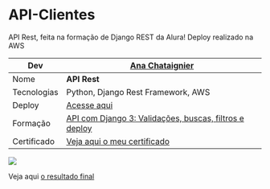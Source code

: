 # API-Clientes
API Rest, feita na formação de Django REST da Alura! Deploy realizado na AWS

| Dev   |[Ana Chataignier](https://www.linkedin.com/in/ana-chataignier-6a3768263/)|
| ------------------------  | --- |
|  Nome           | **API Rest**
|  Tecnologias    | Python, Django Rest Framework, AWS 
|  Deploy         | [Acesse aqui]('#')
|  Formação       | [API com Django 3: Validações, buscas, filtros e deploy](https://cursos.alura.com.br/course/api-django-3-validacoes-buscas-filtros-deploy)
|  Certificado| [Veja aqui o meu certificado](https://cursos.alura.com.br/degree/certificate/4bbcac78-dc1c-4e3e-bdf4-1f79d0f05088?lang=pt_BR)

![]("http://13.58.227.115:8000/clientes/")

Veja aqui [o resultado final]("http://13.58.227.115:8000/clientes/")
